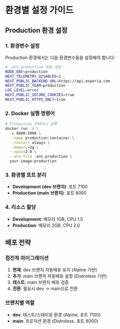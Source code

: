 # 환경별 설정 가이드

## Production 환경 설정

### 1. 환경변수 설정

Production 환경에서는 다음 환경변수들을 설정해야 합니다:

```bash
# .env.production 파일 생성
NODE_ENV=production
NEXT_TELEMETRY_DISABLED=1
NEXT_PUBLIC_BACKEND_URL=https://api.experia.com
NEXT_PUBLIC_TEAM=production
LOG_LEVEL=error
NEXT_PUBLIC_SECURE_COOKIES=true
NEXT_PUBLIC_HTTPS_ONLY=true
```

### 2. Docker 실행 명령어

```bash
# Production 컨테이너 실행
docker run -d \
  -p 8000:3000 \
  --name production-container \
  --restart always \
  --memory=2g \
  --cpus=2.0 \
  --env-file .env.production \
  your-image:production
```

### 3. 환경별 포트 분리

- **Development (dev 브랜치)**: 포트 7100
- **Production (main 브랜치)**: 포트 8000

### 4. 리소스 할당

- **Development**: 메모리 1GB, CPU 1.0
- **Production**: 메모리 2GB, CPU 2.0

## 배포 전략

### 점진적 마이그레이션

1. **현재**: dev 브랜치 자동배포 유지 (Alpine 기반)
2. **추가**: main 브랜치 자동배포 설정 (Distroless 기반)
3. **테스트**: main 브랜치 배포 검증
4. **전환**: 필요시 dev → main으로 전환

### 브랜치별 역할

- **dev**: 테스트/스테이징 환경 (Alpine, 포트 7100)
- **main**: 프로덕션 환경 (Distroless, 포트 8000)
